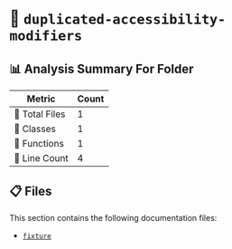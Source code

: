 # 📁 `duplicated-accessibility-modifiers`

## 📊 Analysis Summary For Folder

| Metric | Count |
|--------|-------|
| 📁 Total Files | 1 |
| 🧱 Classes | 1 |
| 🔧 Functions | 1 |
| 🔢 Line Count | 4 |


## 📋 Files

This section contains the following documentation files:

- [`fixture`](./fixture.md)
